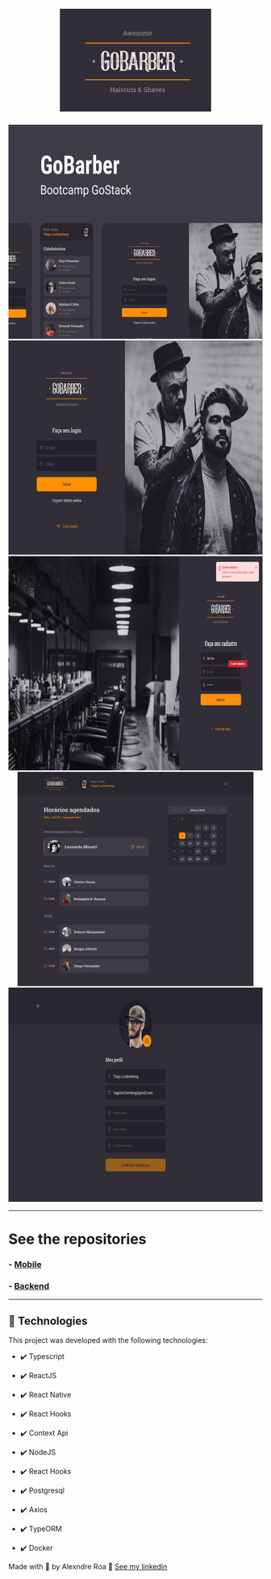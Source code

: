 <h1 align="center">
<br>
  <img src="./readmeFiles/Logo.png" alt="GoBarber" width="300">
<br>
</h1>
<div align="center" >
  <img src="./readmeFiles/Cover.png" alt="cover" height="425">
  <img src="./readmeFiles/Logon.png" alt="Sign in page" height="425">
  <img src="./readmeFiles/SingUp.png" alt="Sing up page" height="425">
  <img src="./readmeFiles/Dashboard.png" alt="dashboard" height="425">
  <img src="./readmeFiles/Profile.png" alt="profile" height="425">
</div>

---

# See the repositories

### - [Mobile](https://github.com/alexandre-roa/app-GoBarber)

### - [Backend](https://github.com/alexandre-roa/GoBarber-backend)

---

## 🚀 Technologies

This project was developed with the following technologies:

- ✔️ Typescript

- ✔️ ReactJS

- ✔️ React Native

- ✔️ React Hooks

- ✔️ Context Api

- ✔️ NodeJS

- ✔️ React Hooks

- ✔️ Postgresql

- ✔️ Axios

- ✔️ TypeORM

- ✔️ Docker

Made with 💜 by Alexndre Roa 👋 [See my linkedin](https://www.linkedin.com/in/azaroa/)
